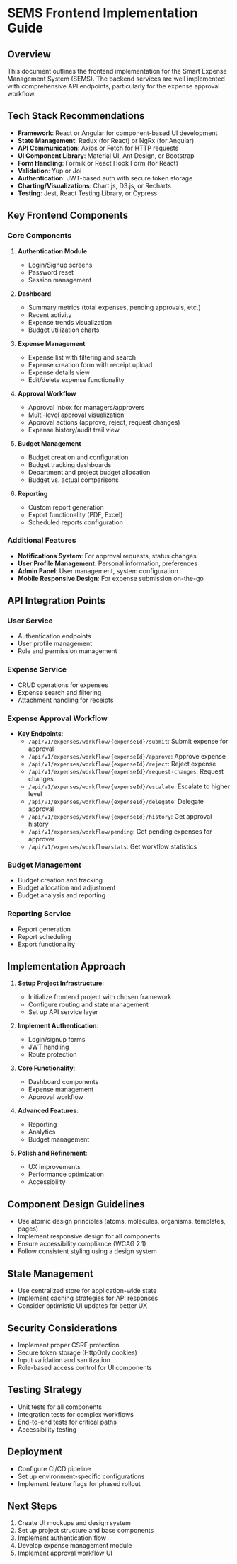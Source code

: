 # SEMS Frontend Implementation Guide

## Overview
This document outlines the frontend implementation for the Smart Expense Management System (SEMS). The backend services are well implemented with comprehensive API endpoints, particularly for the expense approval workflow.

## Tech Stack Recommendations
- **Framework**: React or Angular for component-based UI development
- **State Management**: Redux (for React) or NgRx (for Angular)
- **API Communication**: Axios or Fetch for HTTP requests
- **UI Component Library**: Material UI, Ant Design, or Bootstrap
- **Form Handling**: Formik or React Hook Form (for React)
- **Validation**: Yup or Joi
- **Authentication**: JWT-based auth with secure token storage
- **Charting/Visualizations**: Chart.js, D3.js, or Recharts
- **Testing**: Jest, React Testing Library, or Cypress

## Key Frontend Components

### Core Components
1. **Authentication Module**
   - Login/Signup screens
   - Password reset
   - Session management

2. **Dashboard**
   - Summary metrics (total expenses, pending approvals, etc.)
   - Recent activity
   - Expense trends visualization
   - Budget utilization charts

3. **Expense Management**
   - Expense list with filtering and search
   - Expense creation form with receipt upload
   - Expense details view
   - Edit/delete expense functionality

4. **Approval Workflow**
   - Approval inbox for managers/approvers
   - Multi-level approval visualization
   - Approval actions (approve, reject, request changes)
   - Expense history/audit trail view

5. **Budget Management**
   - Budget creation and configuration
   - Budget tracking dashboards
   - Department and project budget allocation
   - Budget vs. actual comparisons

6. **Reporting**
   - Custom report generation
   - Export functionality (PDF, Excel)
   - Scheduled reports configuration

### Additional Features
- **Notifications System**: For approval requests, status changes
- **User Profile Management**: Personal information, preferences
- **Admin Panel**: User management, system configuration
- **Mobile Responsive Design**: For expense submission on-the-go

## API Integration Points

### User Service
- Authentication endpoints
- User profile management
- Role and permission management

### Expense Service
- CRUD operations for expenses
- Expense search and filtering
- Attachment handling for receipts

### Expense Approval Workflow
- **Key Endpoints**:
  - `/api/v1/expenses/workflow/{expenseId}/submit`: Submit expense for approval
  - `/api/v1/expenses/workflow/{expenseId}/approve`: Approve expense
  - `/api/v1/expenses/workflow/{expenseId}/reject`: Reject expense
  - `/api/v1/expenses/workflow/{expenseId}/request-changes`: Request changes
  - `/api/v1/expenses/workflow/{expenseId}/escalate`: Escalate to higher level
  - `/api/v1/expenses/workflow/{expenseId}/delegate`: Delegate approval
  - `/api/v1/expenses/workflow/{expenseId}/history`: Get approval history
  - `/api/v1/expenses/workflow/pending`: Get pending expenses for approver
  - `/api/v1/expenses/workflow/stats`: Get workflow statistics

### Budget Management
- Budget creation and tracking
- Budget allocation and adjustment
- Budget analysis and reporting

### Reporting Service
- Report generation
- Report scheduling
- Export functionality

## Implementation Approach
1. **Setup Project Infrastructure**:
   - Initialize frontend project with chosen framework
   - Configure routing and state management
   - Set up API service layer

2. **Implement Authentication**:
   - Login/signup forms
   - JWT handling
   - Route protection

3. **Core Functionality**:
   - Dashboard components
   - Expense management
   - Approval workflow

4. **Advanced Features**:
   - Reporting
   - Analytics
   - Budget management

5. **Polish and Refinement**:
   - UX improvements
   - Performance optimization
   - Accessibility

## Component Design Guidelines
- Use atomic design principles (atoms, molecules, organisms, templates, pages)
- Implement responsive design for all components
- Ensure accessibility compliance (WCAG 2.1)
- Follow consistent styling using a design system

## State Management
- Use centralized store for application-wide state
- Implement caching strategies for API responses
- Consider optimistic UI updates for better UX

## Security Considerations
- Implement proper CSRF protection
- Secure token storage (HttpOnly cookies)
- Input validation and sanitization
- Role-based access control for UI components

## Testing Strategy
- Unit tests for all components
- Integration tests for complex workflows
- End-to-end tests for critical paths
- Accessibility testing

## Deployment
- Configure CI/CD pipeline
- Set up environment-specific configurations
- Implement feature flags for phased rollout

## Next Steps
1. Create UI mockups and design system
2. Set up project structure and base components
3. Implement authentication flow
4. Develop expense management module
5. Implement approval workflow UI 